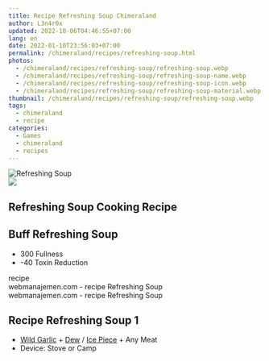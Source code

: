 ```yaml
---
title: Recipe Refreshing Soup Chimeraland
author: L3n4r0x
updated: 2022-10-06T04:46:55+07:00
lang: en
date: 2022-01-10T23:56:03+07:00
permalink: /chimeraland/recipes/refreshing-soup.html
photos:
  - /chimeraland/recipes/refreshing-soup/refreshing-soup.webp
  - /chimeraland/recipes/refreshing-soup/refreshing-soup-name.webp
  - /chimeraland/recipes/refreshing-soup/refreshing-soup-icon.webp
  - /chimeraland/recipes/refreshing-soup/refreshing-soup-material.webp
thumbnail: /chimeraland/recipes/refreshing-soup/refreshing-soup.webp
tags:
  - chimeraland
  - recipe
categories:
  - Games
  - chimeraland
  - recipes
---
```


<link
  rel="stylesheet"
  href="https://rawcdn.githack.com/dimaslanjaka/Web-Manajemen/870a349/css/bootstrap-5-3-0-alpha3-wrapper.css"
/>
<section id="bootstrap-wrapper">
  <div data-bs-theme="dark">
    <div class="card mb-2">
      <div class="card-body">
        <div class="row g-0">
          <div class="col-sm-4 position-relative mb-2">
            <img
              src="https://www.webmanajemen.com/chimeraland/recipes/refreshing-soup/refreshing-soup-material.webp"
              class="card-img fit-cover w-100 h-100"
              alt="Refreshing Soup"
              data-fancybox="true"
            />
          </div>
          <div class="col-sm-8 mb-2">
            <div class="card-body">
              <div class="d-flex flex-row align-items-center mb-3">
                <img
                  class="d-inline-block me-2"
                  src="https://www.webmanajemen.com/chimeraland/recipes/refreshing-soup/refreshing-soup-icon.webp"
                  width="auto"
                  height="auto"
                  style="vertical-align: middle"
                />
                <h2 class="fs-5">Refreshing Soup Cooking Recipe</h2>
              </div>
              <h2 class="card-title fs-5">Buff Refreshing Soup</h2>
              <div class="card-text">
                <ul>
                  <li>300 Fullness</li>
                  <li>-40 Toxin Reduction</li>
                </ul>
              </div>
              <span class="badge rounded-pill">recipe</span>
            </div>
            <div class="card-footer text-end text-muted mt-auto">
              webmanajemen.com - recipe Refreshing Soup
            </div>
          </div>
        </div>
      </div>
      <div class="card-footer text-end text-muted">
        webmanajemen.com - recipe Refreshing Soup
      </div>
    </div>
    <div class="row mb-2">
      <div class="col-12 col-lg-6 recipe-item mb-2">
        <div class="card">
          <div class="card-body">
            <h2 class="card-title fs-5">Recipe Refreshing Soup 1</h2>
            <div class="card-text">
              <ul>
                <li>
                  <a
                    class="text-decoration-none text-primary"
                    href="/chimeraland/materials/wild-garlic.html"
                    >Wild Garlic</a
                  ><span> + </span
                  ><a
                    class="text-decoration-none text-primary"
                    href="/chimeraland/materials/dew.html"
                    >Dew</a
                  ><span> / </span
                  ><a
                    class="text-decoration-none text-primary"
                    href="/chimeraland/materials/ice-piece.html"
                    >Ice Piece</a
                  ><span> + </span>Any Meat
                </li>
                <li>Device: Stove or Camp</li>
              </ul>
            </div>
          </div>
        </div>
      </div>
    </div>
  </div>
</section>